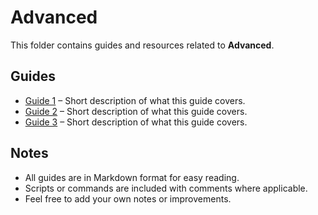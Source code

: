 # Advanced

This folder contains guides and resources related to **Advanced**.

## Guides

- [Guide 1](./Guide1.md) – Short description of what this guide covers.
- [Guide 2](./Guide2.md) – Short description of what this guide covers.
- [Guide 3](./Guide3.md) – Short description of what this guide covers.

## Notes

- All guides are in Markdown format for easy reading.  
- Scripts or commands are included with comments where applicable.  
- Feel free to add your own notes or improvements.
